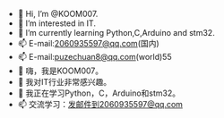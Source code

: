 - 👋 Hi, I’m @KOOM007.
- 👀 I’m interested in IT.
- 🌱 I’m currently learning Python,C,Arduino and stm32.
- 📫 E-mail:2060935597@qq.com(国内)
- 📫 E-mail:puzechuan8@qq.com(world)55
- 👋 嗨，我是KOOM007。
- 👀 我对IT行业非常感兴趣。
- 🌱 我正在学习Python，C，Arduino和stm32。
- 📫 交流学习：发邮件到2060935597@qq.com

